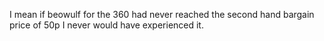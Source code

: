 I mean if beowulf for the 360 had never reached the second hand bargain price of 50p I never would have experienced it.